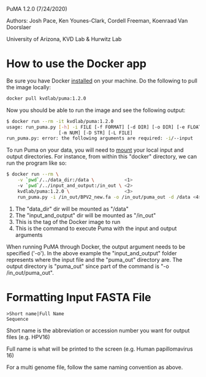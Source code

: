 PuMA 1.2.0 (7/24/2020)

Authors: Josh Pace, Ken Younes-Clark, Cordell Freeman, Koenraad Van Doorslaer

University of Arizona, KVD Lab & Hurwitz Lab


# How to use the Docker app

Be sure you have Docker  [installed](https://www.docker.com/products/docker-desktop) on your machine.
Do the following to pull the image locally:

```bash
docker pull kvdlab/puma:1.2.0
```

Now you should be able to run the image and see the following output:

```bash
$ docker run --rm -it kvdlab/puma:1.2.0
usage: run_puma.py [-h] -i FILE [-f FORMAT] [-d DIR] [-o DIR] [-e FLOAT]
                   [-m NUM] [-D STR] [-L FILE]
run_puma.py: error: the following arguments are required: -i/--input
```

To run Puma on your data, you will need to [mount](https://docs.docker.com/storage/bind-mounts/) your local input and output directories.
For instance, from within this "docker" directory, we can run the program like so:

```bash
$ docker run --rm \
    -v `pwd`/../data_dir:/data \           <1>
    -v `pwd`/../input_and_output:/in_out \ <2>
    kvdlab/puma:1.2.0 \                    <3>
    run_puma.py -i /in_out/BPV2_new.fa -o /in_out/puma_out -d /data <4>
```

1. The "data_dir" dir will be mounted as "/data"
2. The "input_and_output" dir will be mounted as "/in_out"
3. This is the tag of the Docker image to run
4. This is the command to execute Puma with the input and output arguments


When running PuMA through Docker, the output argument needs to be specified ('-o'). In the above example the "input_and_output" folder represents where the input file and the "puma_out" directory are. The output directory is "puma_out" since part of the command is "-o /in_out/puma_out".


# Formatting Input FASTA File
    
    >Short name|Full Name
    Sequence


Short name is the abbreviation or accession number you want for output files (e.g. HPV16)

Full name is what will be printed to the screen (e.g. Human papillomavirus 16)

For a multi genome file, follow the same naming convention as above. 
